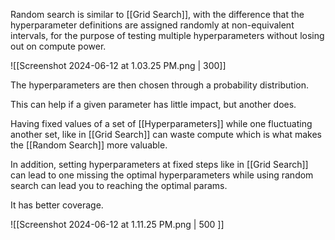 Random search is similar to [[Grid Search]], with the difference that the hyperparameter definitions are assigned randomly at non-equivalent intervals, for the purpose of testing multiple hyperparameters without losing out on compute power.

![[Screenshot 2024-06-12 at 1.03.25 PM.png | 300]]

The hyperparameters are then chosen through a probability distribution.

This can help if a given parameter has little impact, but another does. 

Having fixed values of a set of [[Hyperparameters]] while one fluctuating another set, like in [[Grid Search]] can waste compute which is what makes the [[Random Search]] more valuable.

In addition, setting hyperparameters at fixed steps like in [[Grid Search]] can lead to one missing the optimal hyperparameters while using random search can lead you to reaching the optimal params.

It has better coverage.

![[Screenshot 2024-06-12 at 1.11.25 PM.png | 500 ]]

